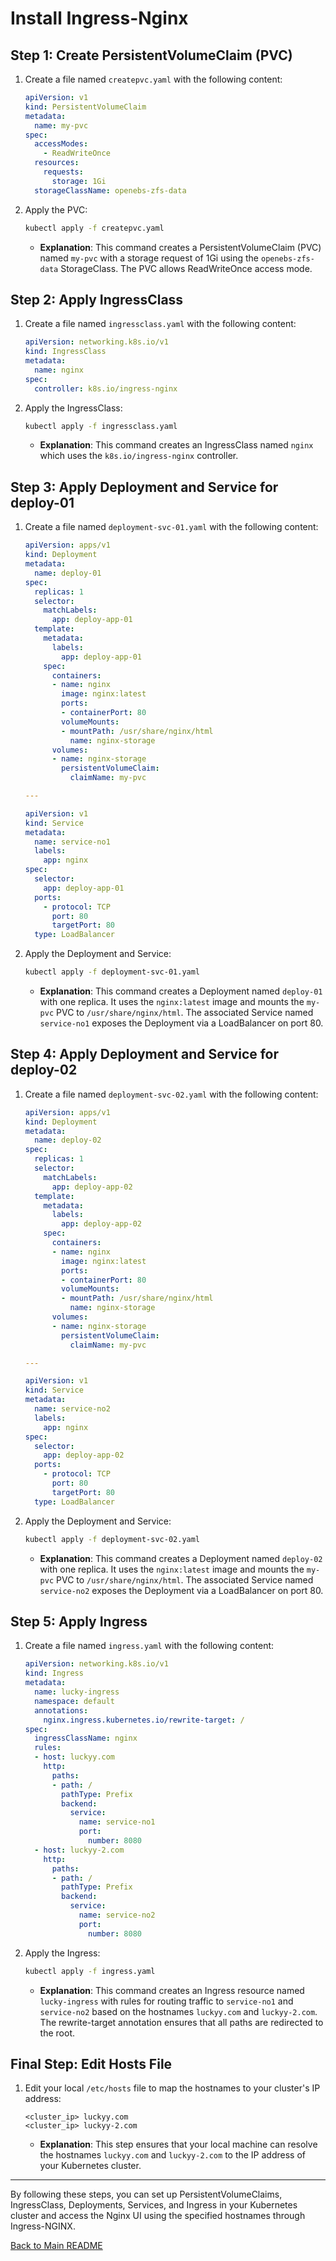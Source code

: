 # Install Ingress-Nginx

## Step 1: Create PersistentVolumeClaim (PVC)

1. Create a file named `createpvc.yaml` with the following content:

    ```yaml name=createpvc.yaml
    apiVersion: v1
    kind: PersistentVolumeClaim
    metadata:
      name: my-pvc
    spec:
      accessModes:
        - ReadWriteOnce
      resources:
        requests:
          storage: 1Gi
      storageClassName: openebs-zfs-data
    ```

2. Apply the PVC:

    ```bash
    kubectl apply -f createpvc.yaml
    ```

    - **Explanation**: This command creates a PersistentVolumeClaim (PVC) named `my-pvc` with a storage request of 1Gi using the `openebs-zfs-data` StorageClass. The PVC allows ReadWriteOnce access mode.

## Step 2: Apply IngressClass

1. Create a file named `ingressclass.yaml` with the following content:

    ```yaml name=ingressclass.yaml
    apiVersion: networking.k8s.io/v1
    kind: IngressClass
    metadata:
      name: nginx
    spec:
      controller: k8s.io/ingress-nginx
    ```

2. Apply the IngressClass:

    ```bash
    kubectl apply -f ingressclass.yaml
    ```

    - **Explanation**: This command creates an IngressClass named `nginx` which uses the `k8s.io/ingress-nginx` controller.

## Step 3: Apply Deployment and Service for deploy-01

1. Create a file named `deployment-svc-01.yaml` with the following content:

    ```yaml name=deployment-svc-01.yaml
    apiVersion: apps/v1
    kind: Deployment
    metadata:
      name: deploy-01
    spec:
      replicas: 1
      selector:
        matchLabels:
          app: deploy-app-01
      template:
        metadata:
          labels:
            app: deploy-app-01
        spec:
          containers:
          - name: nginx
            image: nginx:latest
            ports:
            - containerPort: 80
            volumeMounts:
            - mountPath: /usr/share/nginx/html
              name: nginx-storage
          volumes:
          - name: nginx-storage
            persistentVolumeClaim:
              claimName: my-pvc

    ---

    apiVersion: v1
    kind: Service
    metadata:
      name: service-no1
      labels:
        app: nginx
    spec:
      selector:
        app: deploy-app-01
      ports:
        - protocol: TCP
          port: 80
          targetPort: 80
      type: LoadBalancer
    ```

2. Apply the Deployment and Service:

    ```bash
    kubectl apply -f deployment-svc-01.yaml
    ```

    - **Explanation**: This command creates a Deployment named `deploy-01` with one replica. It uses the `nginx:latest` image and mounts the `my-pvc` PVC to `/usr/share/nginx/html`. The associated Service named `service-no1` exposes the Deployment via a LoadBalancer on port 80.

## Step 4: Apply Deployment and Service for deploy-02

1. Create a file named `deployment-svc-02.yaml` with the following content:

    ```yaml name=deployment-svc-02.yaml
    apiVersion: apps/v1
    kind: Deployment
    metadata:
      name: deploy-02
    spec:
      replicas: 1
      selector:
        matchLabels:
          app: deploy-app-02
      template:
        metadata:
          labels:
            app: deploy-app-02
        spec:
          containers:
          - name: nginx
            image: nginx:latest
            ports:
            - containerPort: 80
            volumeMounts:
            - mountPath: /usr/share/nginx/html
              name: nginx-storage
          volumes:
          - name: nginx-storage
            persistentVolumeClaim:
              claimName: my-pvc

    ---

    apiVersion: v1
    kind: Service
    metadata:
      name: service-no2
      labels:
        app: nginx
    spec:
      selector:
        app: deploy-app-02
      ports:
        - protocol: TCP
          port: 80
          targetPort: 80
      type: LoadBalancer
    ```

2. Apply the Deployment and Service:

    ```bash
    kubectl apply -f deployment-svc-02.yaml
    ```

    - **Explanation**: This command creates a Deployment named `deploy-02` with one replica. It uses the `nginx:latest` image and mounts the `my-pvc` PVC to `/usr/share/nginx/html`. The associated Service named `service-no2` exposes the Deployment via a LoadBalancer on port 80.

## Step 5: Apply Ingress

1. Create a file named `ingress.yaml` with the following content:

    ```yaml name=ingress.yaml
    apiVersion: networking.k8s.io/v1
    kind: Ingress
    metadata:
      name: lucky-ingress
      namespace: default
      annotations:
        nginx.ingress.kubernetes.io/rewrite-target: /
    spec:
      ingressClassName: nginx
      rules:
      - host: luckyy.com
        http:
          paths:
          - path: /
            pathType: Prefix
            backend:
              service:
                name: service-no1
                port:
                  number: 8080
      - host: luckyy-2.com
        http:
          paths:
          - path: /
            pathType: Prefix
            backend:
              service:
                name: service-no2
                port:
                  number: 8080
    ```

2. Apply the Ingress:

    ```bash
    kubectl apply -f ingress.yaml
    ```

    - **Explanation**: This command creates an Ingress resource named `lucky-ingress` with rules for routing traffic to `service-no1` and `service-no2` based on the hostnames `luckyy.com` and `luckyy-2.com`. The rewrite-target annotation ensures that all paths are redirected to the root.

## Final Step: Edit Hosts File

1. Edit your local `/etc/hosts` file to map the hostnames to your cluster's IP address:

    ```plaintext
    <cluster_ip> luckyy.com
    <cluster_ip> luckyy-2.com
    ```

    - **Explanation**: This step ensures that your local machine can resolve the hostnames `luckyy.com` and `luckyy-2.com` to the IP address of your Kubernetes cluster.

---

By following these steps, you can set up PersistentVolumeClaims, IngressClass, Deployments, Services, and Ingress in your Kubernetes cluster and access the Nginx UI using the specified hostnames through Ingress-NGINX.

[Back to Main README](../README.md)